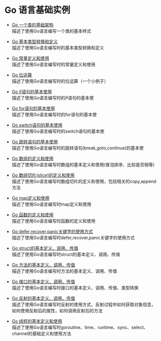 # Go 语言基础实例

* [Go 一个类的基础架构](https://github.com/YellowBull/Go/blob/master/2-BaseStructure/Example.go) <br/>
描述了使用Go语言编写一个类的基本样式

* [Go 基本类型转换和定义](https://github.com/YellowBull/Go/blob/master/2-BaseStructure/Example2.go) <br/>
描述了使用Go语言编写时的基本类型转换和定义

* [Go 常量定义和使用](https://github.com/YellowBull/Go/blob/master/2-BaseStructure/Example3.go) <br/>
描述了使用Go语言编写时的常量定义和使用

* [Go 位运算](https://github.com/YellowBull/Go/blob/master/2-BaseStructure/Example4.go) <br/>
描述了使用Go语言编写时的位运算（一个小例子）

* [Go if语句的基本使用](https://github.com/YellowBull/Go/blob/master/2-BaseStructure/Example5.go) <br/>
描述了使用Go语言编写时的if语句的基本使

* [Go for语句的基本使用](https://github.com/YellowBull/Go/blob/master/2-BaseStructure/Example6.go) <br/>
描述了使用Go语言编写时的for语句的基本使

* [Go switch语句的基本使用](https://github.com/YellowBull/Go/blob/master/2-BaseStructure/Example7.go) <br/>
描述了使用Go语言编写时的switch语句的基本使

* [Go 跳转语句的基本使用](https://github.com/YellowBull/Go/blob/master/2-BaseStructure/Example8.go) <br/>
描述了使用Go语言编写时的跳转语句(break,goto,continue)的基本使

* [Go 数组的定义和使用](https://github.com/YellowBull/Go/blob/master/2-BaseStructure/Example9.go) <br/>
描述了使用Go语言编写时数组的基本定义和使用(冒泡排序、比较是否相等)

* [Go 数组切片(slice)的定义和使用](https://github.com/YellowBull/Go/blob/master/2-BaseStructure/Example10.go) <br/>
描述了使用Go语言编写时数组切片的定义和使用，包括相关的copy,append方法

* [Go map定义和使用](https://github.com/YellowBull/Go/blob/master/2-BaseStructure/Example11.go) <br/>
描述了使用Go语言编写时map定义和使用

* [Go 函数的定义和使用](https://github.com/YellowBull/Go/blob/master/2-BaseStructure/Example12.go) <br/>
描述了使用Go语言编写时函数的定义和使用

* [Go defer,recover,panic关键字的使用方式](https://github.com/YellowBull/Go/blob/master/2-BaseStructure/Example13.go) <br/>
描述了使用Go语言编写时defer,recover,panic关键字的使用方式

* [Go struct的基本定义、调用、传值](https://github.com/YellowBull/Go/blob/master/2-BaseStructure/Example14.go) <br/>
描述了使用Go语言编写时struct的基本定义、调用、传值

* [Go 方法的基本定义、调用、传值](https://github.com/YellowBull/Go/blob/master/2-BaseStructure/Example15.go) <br/>
描述了使用Go语言编写时方法的基本定义、调用、传值

* [Go 接口的基本定义、调用、传值](https://github.com/YellowBull/Go/blob/master/2-BaseStructure/Example16.go) <br/>
描述了使用Go语言编写时接口的基本定义、调用、传值、类型转换

* [Go 反射的基本定义、调用、传值](https://github.com/YellowBull/Go/blob/master/2-BaseStructure/Example17.go) <br/>
描述了使用Go语言编写时反射的使用方式，反射过程中如何获取对象信息，如何使用反射后的属性，如何调用反射后的方法

* [Go 线程的基本定义和使用](https://github.com/YellowBull/Go/blob/master/2-BaseStructure/Example18.go) <br/>
描述了使用Go语言编写时goroutine、time、runtime、sync、select、channel的基础定义和使用方法